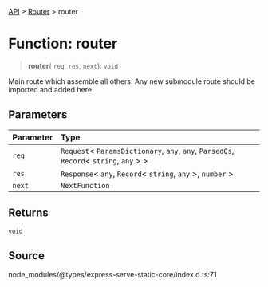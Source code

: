 [API](../../../API.md) > [Router](../index.md) > router

# Function: router

> **router**(
> `req`,
> `res`,
> `next`): `void`

Main route which assemble all others. Any new submodule route should be imported and added here

## Parameters

| Parameter | Type                                                                                       |
| :-------- | :----------------------------------------------------------------------------------------- |
| `req`     | `Request`\< `ParamsDictionary`, `any`, `any`, `ParsedQs`, `Record`\< `string`, `any` \> \> |
| `res`     | `Response`\< `any`, `Record`\< `string`, `any` \>, `number` \>                             |
| `next`    | `NextFunction`                                                                             |

## Returns

`void`

## Source

node_modules/@types/express-serve-static-core/index.d.ts:71
